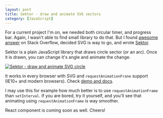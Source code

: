 ```yaml
---
layout: post
title: Sektor - draw and animate SVG sectors
category: [JavaScript]
---
```


For a current project I'm on, we needed both circular timer, and progress bar.
Again, I wasn't able to find small library to do that. But I found
[awesome answer](http://stackoverflow.com/questions/21205652/how-to-draw-a-circle-sector-in-css/21206274#21206274)
on Stack Overflow, decided SVG is way to go, and wrote [Sektor](https://stanko.github.io/sektor/).

Sektor is a plain JavaScript library that draws circle sector (or an arc).
Once it is drawn, you can change it's angle and animate the change.

<a href="https://stanko.github.io/sektor/">
  <img alt="Sektor - draw and animate SVG circle" src="https://stanko.github.io/sektor/img/sektor.png">
</a>

It works in every browser with SVG and `requestAnimationFrane` support (IE10+ and modern browsers).
Check [demo and docs](https://stanko.github.io/sektor/).

I may use this for example how much better is to use `requestAnimationFrame` than `setInterval`.
If you are bored, try it yourself, and you'll see that animating using `requestAnimationFrame` is way smoother.

React component is coming soon as well. Cheers!
